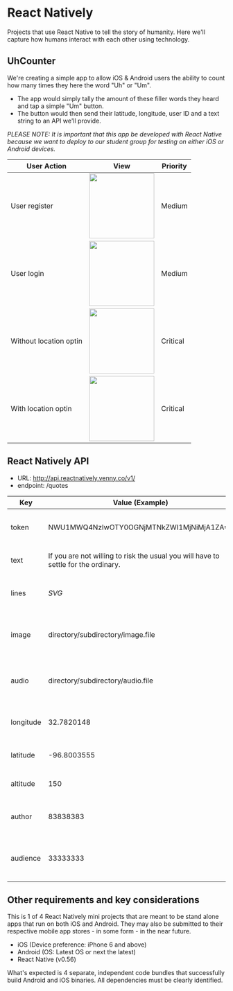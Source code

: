 # React Natively

Projects that use React Native to tell the story of humanity. Here we'll capture how humans interact with each other using technology.

## UhCounter

We're creating a simple app to allow iOS &amp; Android users the ability to count how many times they here the word "Uh" or "Um".
* The app would simply tally the amount of these filler words they heard and tap a simple "Um" button.
* The button would then send their latitude, longitude, user ID and a text string to an API we'll provide.

_PLEASE NOTE: It is important that this app be developed with React Native because we want to deploy to our student group for testing on either iOS or Android devices._

|User Action|View|Priority|
|-|-|-|
|User register|<img src="https://github.com/reactnatively/react-uhcounter/blob/master/uhcounter-register.png" width="150">|Medium|
|User login|<img src="https://github.com/reactnatively/react-uhcounter/blob/master/uhcounter-login.png" width="150">|Medium|
|Without location optin|<img src="https://github.com/reactnatively/react-uhcounter/blob/master/uhcounter-home-withoutlocationoptin.png" width="150">|Critical|
|With location optin|<img src="https://github.com/reactnatively/react-uhcounter/blob/master/uhcounter-home-withlocationoptin.png" width="150">|Critical|

## React Natively API
* URL: http://api.reactnatively.venny.co/v1/
* endpoint: /quotes

|Key|Value (Example)|Description|
|-|-|-|
|token|NWU1MWQ4NzIwOTY0OGNjMTNkZWI1MjNiMjA1ZA==|Token required for access to the API|
|text|If you are not willing to risk the usual you will have to settle for the ordinary.|Quote  (1111 Characters|
|lines|_SVG_|Any SVG paths (1111 Characters)|
|image|directory/subdirectory/image.file|Image file associated with the quote (255 Characters)|
|audio|directory/subdirectory/audio.file|Audio file originated with the quote (255 Characters)|
|longitude|32.7820148|Longitude of user when post occurs|
|latitude|-96.8003555|Latitude of user when post occurs|
|altitude|150|Altitude of user when post occurs|
|author|83838383|User ID of the user authoring object|
|audience|33333333|User ID of the user who is audience to this object|

## Other requirements and key considerations

This is 1 of 4 React Natively mini projects that are meant to be stand alone apps that run on both iOS and Android. They may also be submitted to their respective mobile app stores - in some form - in the near future.

- iOS (Device preference: iPhone 6 and above)
- Android (OS: Latest OS or next the latest)
- React Native (v0.56)

What's expected is 4 separate, independent code bundles that successfully build Android and iOS binaries. All dependencies must be clearly identified.

